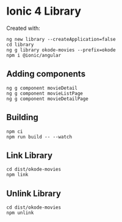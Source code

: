 # Ionic 4 Library

Created with:

```
ng new library --createApplication=false
cd library
ng g library okode-movies --prefix=okode
npm i @ionic/angular
```

## Adding components

```
ng g component movieDetail
ng g component movieListPage
ng g component movieDetailPage
```

## Building

```
npm ci
npm run build -- --watch
```

## Link Library

```
cd dist/okode-movies
npm link
```

## Unlink Library

```
cd dist/okode-movies
npm unlink
```

